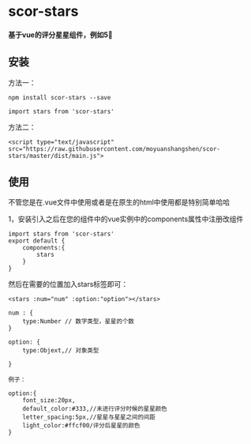 # scor-stars
#### 基于vue的评分星星组件，例如5🌟

## 安装
方法一：
```
npm install scor-stars --save

import stars from 'scor-stars'
```

方法二：
```
<script type="text/javascript" src="https://raw.githubusercontent.com/moyuanshangshen/scor-stars/master/dist/main.js">
```

## 使用
   

不管您是在.vue文件中使用或者是在原生的html中使用都是特别简单哈哈

1，安装引入之后在您的组件中的vue实例中的components属性中注册改组件

```
import stars from 'scor-stars'
export default {
    components:{
        stars
    }
}
```
然后在需要的位置加入stars标签即可：

```
<stars :num="num" :option:"option"></stars>
```

```
num : {
    type:Number // 数字类型，星星的个数
}

option: {
    type:Objext,// 对象类型
    
}

例子：

option:{
    font_size:20px,
    default_color:#333,//未进行评分时候的星星颜色
    letter_spacing:5px,//星星与星星之间的间距
    light_color:#ffcf00/评分后星星的颜色
}
```


